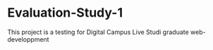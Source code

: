 # Evaluation-Study-1
This project is a testing for Digital Campus Live Studi graduate web-developpment 
